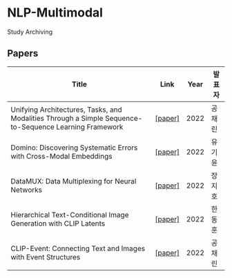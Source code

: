 # NLP-Multimodal
Study Archiving

## Papers


Title | Link | Year | 발표자
-- | ----- | ---- | ---------- 
Unifying Architectures, Tasks, and Modalities Through a Simple Sequence-to-Sequence Learning Framework | [[paper]](https://arxiv.org/abs/2202.03052) | 2022 | 공채린
Domino: Discovering Systematic Errors with Cross-Modal Embeddings | [[paper]](https://openreview.net/forum?id=FPCMqjI0jXN) | 2022 | 유기윤
DataMUX: Data Multiplexing for Neural Networks | [[paper]](https://arxiv.org/abs/2202.09318) | 2022 | 장지호
Hierarchical Text-Conditional Image Generation with CLIP Latents | [[paper]](https://arxiv.org/abs/2204.06125) | 2022 | 한동훈
CLIP-Event: Connecting Text and Images with Event Structures | [[paper]](https://arxiv.org/abs/2201.05078) | 2022 | 공채린
